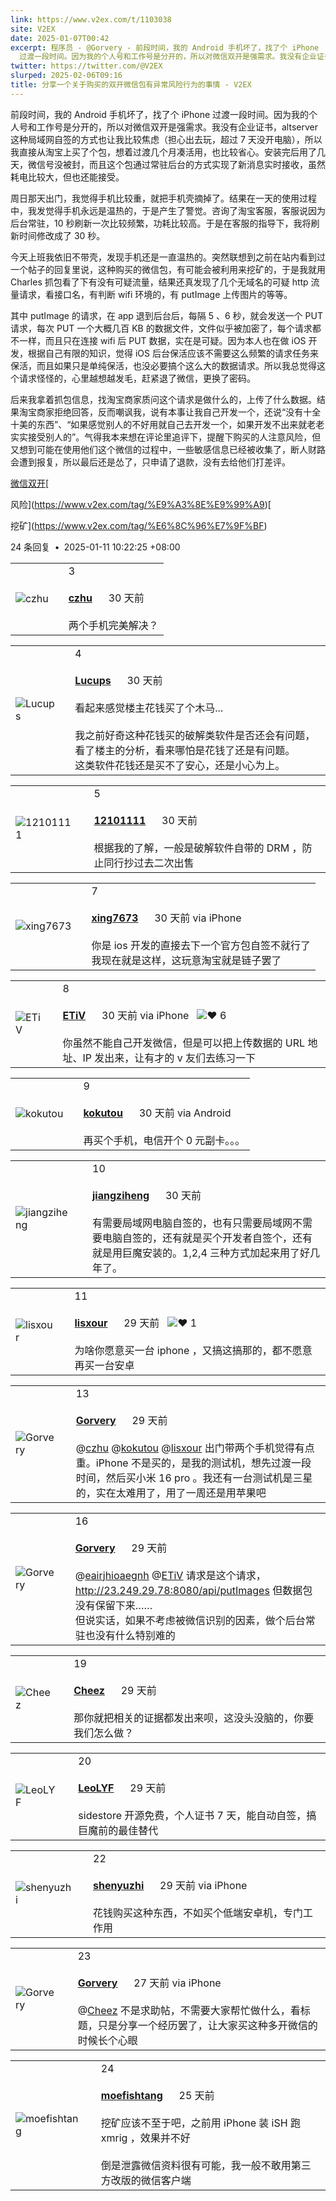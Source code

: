```yaml
---
link: https://www.v2ex.com/t/1103038
site: V2EX
date: 2025-01-07T00:42
excerpt: 程序员 - @Gorvery - 前段时间，我的 Android 手机坏了，找了个 iPhone
  过渡一段时间。因为我的个人号和工作号是分开的，所以对微信双开是强需求。我没有企业证书，altserver 这种局域网自签的方式也让我比较
twitter: https://twitter.com/@V2EX
slurped: 2025-02-06T09:16
title: 分享一个关于购买的双开微信包有异常风险行为的事情 - V2EX
---
```

前段时间，我的 Android 手机坏了，找了个 iPhone 过渡一段时间。因为我的个人号和工作号是分开的，所以对微信双开是强需求。我没有企业证书，altserver 这种局域网自签的方式也让我比较焦虑（担心出去玩，超过 7 天没开电脑），所以我直接从淘宝上买了个包，想着过渡几个月凑活用，也比较省心。安装完后用了几天，微信号没被封，而且这个包通过常驻后台的方式实现了新消息实时接收，虽然耗电比较大，但也还能接受。

周日那天出门，我觉得手机比较重，就把手机壳摘掉了。结果在一天的使用过程中，我发觉得手机永远是温热的，于是产生了警觉。咨询了淘宝客服，客服说因为后台常驻，10 秒刷新一次比较频繁，功耗比较高。于是在客服的指导下，我将刷新时间修改成了 30 秒。

今天上班我依旧不带壳，发现手机还是一直温热的。突然联想到之前在站内看到过一个帖子的回复里说，这种购买的微信包，有可能会被利用来挖矿的，于是我就用 Charles 抓包看了下有没有可疑流量，结果还真发现了几个无域名的可疑 http 流量请求，看接口名，有判断 wifi 环境的，有 putImage 上传图片的等等。

其中 putImage 的请求，在 app 退到后台后，每隔 5 、6 秒，就会发送一个 PUT 请求，每次 PUT 一个大概几百 KB 的数据文件，文件似乎被加密了，每个请求都不一样，而且只在连接 wifi 后 PUT 数据，实在是可疑。因为本人也在做 iOS 开发，根据自己有限的知识，觉得 iOS 后台保活应该不需要这么频繁的请求任务来保活，而且如果只是单纯保活，也没必要搞个这么大的数据请求。所以我总觉得这个请求怪怪的，心里越想越发毛，赶紧退了微信，更换了密码。

后来我拿着抓包信息，找淘宝商家质问这个请求是做什么的，上传了什么数据。结果淘宝商家拒绝回答，反而嘲讽我，说有本事让我自己开发一个，还说“没有十全十美的东西”、“如果感觉别人的不好用就自己去开发一个，如果开发不出来就老老实实接受别人的”。气得我本来想在评论里追评下，提醒下购买的人注意风险，但又想到可能在使用他们这个微信的过程中，一些敏感信息已经被收集了，断人财路会遭到报复，所以最后还是怂了，只申请了退款，没有去给他们打差评。

[](https://www.v2ex.com/tag/%E5%BE%AE%E4%BF%A1%E5%8F%8C%E5%BC%80)

[微信双开](https://www.v2ex.com/tag/%E5%BE%AE%E4%BF%A1%E5%8F%8C%E5%BC%80)[

风险](https://www.v2ex.com/tag/%E9%A3%8E%E9%99%A9)[

挖矿](https://www.v2ex.com/tag/%E6%8C%96%E7%9F%BF)

24 条回复  **•**  2025-01-11 10:22:25 +08:00

|   |   |   |
|---|---|---|
|![czhu](https://cdn.v2ex.com/avatar/c4bb/c69c/36810_normal.png?m=1654541837)||3<br><br>**[czhu](https://www.v2ex.com/member/czhu)**      30 天前<br><br>两个手机完美解决？|

|   |   |   |
|---|---|---|
|![Lucups](https://cdn.v2ex.com/avatar/1925/4180/41582_normal.png?m=1556244764)||4<br><br>**[Lucups](https://www.v2ex.com/member/Lucups)**      30 天前<br><br>看起来感觉楼主花钱买了个木马...<br><br>我之前好奇这种花钱买的破解类软件是否还会有问题，看了楼主的分析，看来哪怕是花钱了还是有问题。  <br>这类软件花钱还是买不了安心，还是小心为上。|

|   |   |   |
|---|---|---|
|![12101111](https://cdn.v2ex.com/avatar/0805/86ef/196009_normal.png?m=1561111286)||5<br><br>**[12101111](https://www.v2ex.com/member/12101111)**      30 天前<br><br>根据我的了解，一般是破解软件自带的 DRM ，防止同行抄过去二次出售|

|   |   |   |
|---|---|---|
|![xing7673](https://cdn.v2ex.com/gravatar/92699c48c8ccd17d47409bef8f1794be?s=48&d=retro)||7<br><br>**[xing7673](https://www.v2ex.com/member/xing7673)**      30 天前 via iPhone<br><br>你是 ios 开发的直接去下一个官方包自签不就行了  <br>我现在就是这样，这玩意淘宝就是链子罢了|

|   |   |   |
|---|---|---|
|![ETiV](https://cdn.v2ex.com/avatar/0e09/5e05/1183_normal.png?m=1708966496)||8<br><br>**[ETiV](https://www.v2ex.com/member/ETiV)**      30 天前 via iPhone   ![❤️](https://www.v2ex.com/static/img/heart_neue_red.png?v=16ec2dd0a880be6edda1e4a2e35754b3) 6<br><br>你虽然不能自己开发微信，但是可以把上传数据的 URL 地址、IP 发出来，让有才的 v 友们去练习一下|

|   |   |   |
|---|---|---|
|![kokutou](https://cdn.v2ex.com/avatar/171b/5976/95780_normal.png?m=1684391405)||9<br><br>**[kokutou](https://www.v2ex.com/member/kokutou)**      30 天前 via Android<br><br>再买个手机，电信开个 0 元副卡。。。|

|   |   |   |
|---|---|---|
|![jiangziheng](https://cdn.v2ex.com/avatar/fb9a/55e3/463334_normal.png?m=1717743075)||10<br><br>**[jiangziheng](https://www.v2ex.com/member/jiangziheng)**      30 天前<br><br>有需要局域网电脑自签的，也有只需要局域网不需要电脑自签的，还有就是买个开发者自签个，还有就是用巨魔安装的。1,2,4 三种方式加起来用了好几年了。|

|   |   |   |
|---|---|---|
|![lisxour](https://cdn.v2ex.com/avatar/580f/70c0/600882_normal.png?m=1717041609)||11<br><br>**[lisxour](https://www.v2ex.com/member/lisxour)**      29 天前   ![❤️](https://www.v2ex.com/static/img/heart_neue_red.png?v=16ec2dd0a880be6edda1e4a2e35754b3) 1<br><br>为啥你愿意买一台 iphone ，又搞这搞那的，都不愿意再买一台安卓|

|   |   |   |
|---|---|---|
|![Gorvery](https://cdn.v2ex.com/avatar/e279/cb65/463095_normal.png?m=1730697198)||13<br><br>**[Gorvery](https://www.v2ex.com/member/Gorvery)**      29 天前<br><br>@[czhu](https://www.v2ex.com/member/czhu) @[kokutou](https://www.v2ex.com/member/kokutou) @[lisxour](https://www.v2ex.com/member/lisxour) 出门带两个手机觉得有点重。iPhone 不是买的，是我的测试机，想先过渡一段时间，然后买小米 16 pro 。我还有一台测试机是三星的，实在太难用了，用了一周还是用苹果吧|

|   |   |   |
|---|---|---|
|![Gorvery](https://cdn.v2ex.com/avatar/e279/cb65/463095_normal.png?m=1730697198)||16<br><br>**[Gorvery](https://www.v2ex.com/member/Gorvery)**      29 天前<br><br>@[eairjhioaegnh](https://www.v2ex.com/member/eairjhioaegnh) @[ETiV](https://www.v2ex.com/member/ETiV) 请求是这个请求，http://23.249.29.78:8080/api/putImages 但数据包没有保留下来……  <br>但说实话，如果不考虑被微信识别的因素，做个后台常驻也没有什么特别难的|

|   |   |   |
|---|---|---|
|![Cheez](https://cdn.v2ex.com/gravatar/d0d039018b81ff8d509f70864e39fddf?s=48&d=retro)||19<br><br>**[Cheez](https://www.v2ex.com/member/Cheez)**      29 天前<br><br>那你就把相关的证据都发出来呗，这没头没脑的，你要我们怎么做？|

|   |   |   |
|---|---|---|
|![LeoLYF](https://cdn.v2ex.com/gravatar/f42cb1483981427251502caec1434bdb?s=48&d=retro)||20<br><br>**[LeoLYF](https://www.v2ex.com/member/LeoLYF)**      29 天前<br><br>sidestore 开源免费，个人证书 7 天，能自动自签，搞巨魔前的最佳替代|

|   |   |   |
|---|---|---|
|![shenyuzhi](https://cdn.v2ex.com/avatar/d626/dd0e/35980_normal.png?m=1698065493)||22<br><br>**[shenyuzhi](https://www.v2ex.com/member/shenyuzhi)**      29 天前 via iPhone<br><br>花钱购买这种东西，不如买个低端安卓机，专门工作用|

|   |   |   |
|---|---|---|
|![Gorvery](https://cdn.v2ex.com/avatar/e279/cb65/463095_normal.png?m=1730697198)||23<br><br>**[Gorvery](https://www.v2ex.com/member/Gorvery)**      27 天前 via iPhone<br><br>@[Cheez](https://www.v2ex.com/member/Cheez) 不是求助帖，不需要大家帮忙做什么，看标题，只是分享一个经历罢了，让大家买这种多开微信的时候长个心眼|

|   |   |   |
|---|---|---|
|![moefishtang](https://cdn.v2ex.com/gravatar/938e8fdf307775a55065bd974354604a?s=48&d=retro)||24<br><br>**[moefishtang](https://www.v2ex.com/member/moefishtang)**      25 天前<br><br>挖矿应该不至于吧，之前用 iPhone 装 iSH 跑 xmrig ，效果并不好<br><br>倒是泄露微信资料很有可能，我一般不敢用第三方改版的微信客户端|